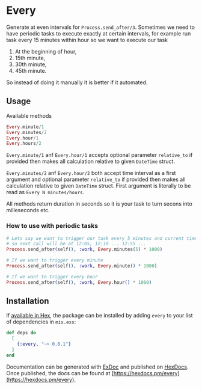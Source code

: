 # Every

Generate at even intervals for `Process.send_after/3`.
Sometimes we need to have periodic tasks to execute exactly at
certain intervals, for example run task every 15 minutes within hour
so we want to execute our task

1. At the beginning of hour,
2. 15th minute,
3. 30th minute,
4. 45th minute.

So instead of doing it manually it is better if it automated.

## Usage

Available methods

```ex
Every.minute/1
Every.minutes/2
Every.hour/1
Every.hours/2
```

`Every.minute/1` anf `Every.hour/1` accepts optional parameter `relative_to` if provided
then makes all calculation relative to given `DateTime` struct.

`Every.minutes/2` anf `Every.hour/2` both accept time interval as a first argument and
optional parameter `relative_to` if provided then makes all calculation relative to
given `DateTime` struct. First argument is literally to be read as `Every N minutes/hours`.

All methods return duration in seconds so it is your task to turn secons into milleseconds etc.

### How to use with periodic tasks

```ex
# Lets say we want to trigger our task every 5 minutes and current time is 12:02
# so next call will be at 12:05, 12:10 ... 12:55 ...
Process.send_after(self(), :work, Every.minutes(5) * 1000)

# If we want to trigger every minute
Process.send_after(self(), :work, Every.minute() * 1000)

# If we want to trigger every hour
Process.send_after(self(), :work, Every.hour() * 1000)
```

## Installation

If [available in Hex](https://hex.pm/docs/publish), the package can be installed
by adding `every` to your list of dependencies in `mix.exs`:

```elixir
def deps do
  [
    {:every, "~> 0.0.1"}
  ]
end
```

Documentation can be generated with [ExDoc](https://github.com/elixir-lang/ex_doc)
and published on [HexDocs](https://hexdocs.pm). Once published, the docs can
be found at [https://hexdocs.pm/every](https://hexdocs.pm/every).

